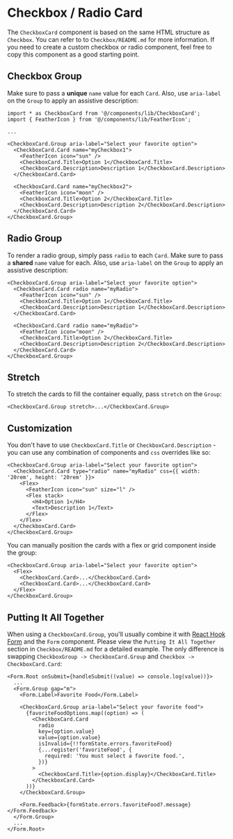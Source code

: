 # Checkbox / Radio Card

The `CheckboxCard` component is based on the same HTML structure as `Checkbox`. You can refer to to `Checkbox/README.md` for more information. If you need to create a custom checkbox or radio component, feel free to copy this component as a good starting point.

## Checkbox Group

Make sure to pass a **unique** `name` value for each `Card`. Also, use `aria-label` on the `Group` to apply an assistive description:

```tsx
import * as CheckboxCard from '@/components/lib/CheckboxCard';
import { FeatherIcon } from '@/components/lib/FeatherIcon';

...

<CheckboxCard.Group aria-label="Select your favorite option">
  <CheckboxCard.Card name="myCheckbox1">
    <FeatherIcon icon="sun" />
    <CheckboxCard.Title>Option 1</CheckboxCard.Title>
    <CheckboxCard.Description>Description 1</CheckboxCard.Description>
  </CheckboxCard.Card>

  <CheckboxCard.Card name="myCheckbox2">
    <FeatherIcon icon="moon" />
    <CheckboxCard.Title>Option 2</CheckboxCard.Title>
    <CheckboxCard.Description>Description 2</CheckboxCard.Description>
  </CheckboxCard.Card>
</CheckboxCard.Group>
```

## Radio Group

To render a radio group, simply pass `radio` to each `Card`. Make sure to pass a **shared** `name` value for each. Also, use `aria-label` on the `Group` to apply an assistive description:

```tsx
<CheckboxCard.Group aria-label="Select your favorite option">
  <CheckboxCard.Card radio name="myRadio">
    <FeatherIcon icon="sun" />
    <CheckboxCard.Title>Option 1</CheckboxCard.Title>
    <CheckboxCard.Description>Description 1</CheckboxCard.Description>
  </CheckboxCard.Card>

  <CheckboxCard.Card radio name="myRadio">
    <FeatherIcon icon="moon" />
    <CheckboxCard.Title>Option 2</CheckboxCard.Title>
    <CheckboxCard.Description>Description 2</CheckboxCard.Description>
  </CheckboxCard.Card>
</CheckboxCard.Group>
```

## Stretch

To stretch the cards to fill the container equally, pass `stretch` on the `Group`:

```tsx
<CheckboxCard.Group stretch>...</CheckboxCard.Group>
```

## Customization

You don't have to use `CheckboxCard.Title` or `CheckboxCard.Description` - you can use any combination of components and `css` overrides like so:

```tsx
<CheckboxCard.Group aria-label="Select your favorite option">
  <CheckboxCard.Card type="radio" name="myRadio" css={{ width: '20rem', height: '20rem' }}>
    <Flex>
      <FeatherIcon icon="sun" size="l" />
      <Flex stack>
        <H4>Option 1</H4>
        <Text>Description 1</Text>
      </Flex>
    </Flex>
  </CheckboxCard.Card>
</CheckboxCard.Group>
```

You can manually position the cards with a flex or grid component inside the group:

```tsx
<CheckboxCard.Group aria-label="Select your favorite option">
  <Flex>
    <CheckboxCard.Card>...</CheckboxCard.Card>
    <CheckboxCard.Card>...</CheckboxCard.Card>
  </Flex>
</CheckboxCard.Group>
```

## Putting It All Together

When using a `CheckboxCard.Group`, you'll usually combine it with [React Hook Form](https://react-hook-form.com/) and the `Form` component. Please view the `Putting It All Together` section in `Checkbox/README.md` for a detailed example. The only difference is swapping `CheckboxGroup -> CheckboxCard.Group` and `Checkbox -> CheckboxCard.Card`:

```tsx
<Form.Root onSubmit={handleSubmit((value) => console.log(value))}>
  ...
  <Form.Group gap="m">
    <Form.Label>Favorite Food</Form.Label>

    <CheckboxCard.Group aria-label="Select your favorite food">
      {favoriteFoodOptions.map((option) => (
        <CheckboxCard.Card
          radio
          key={option.value}
          value={option.value}
          isInvalid={!!formState.errors.favoriteFood}
          {...register('favoriteFood', {
            required: 'You must select a favorite food.',
          })}
        >
          <CheckboxCard.Title>{option.display}</CheckboxCard.Title>
        </CheckboxCard.Card>
      ))}
    </CheckboxCard.Group>

    <Form.Feedback>{formState.errors.favoriteFood?.message}</Form.Feedback>
  </Form.Group>
  ...
</Form.Root>
```
